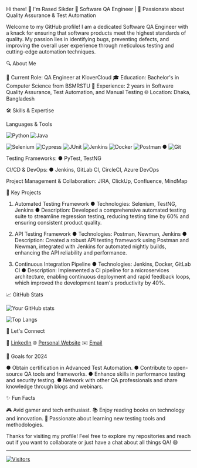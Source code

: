 Hi there! 👋 I'm Rased Sikder
🧪 Software QA Engineer | 🚀 Passionate about Quality Assurance & Test Automation

Welcome to my GitHub profile! I am a dedicated Software QA Engineer with a knack for ensuring that software products meet the highest standards of quality. My passion lies in identifying bugs, preventing defects, and improving the overall user experience through meticulous testing and cutting-edge automation techniques.

🔍 About Me

🏢 Current Role: QA Engineer at KloverCloud
🎓 Education: Bachelor's in Computer Science from BSMRSTU
💼 Experience: 2 years in Software Quality Assurance, Test Automation, and Manual Testing
🌐 Location: Dhaka, Bangladesh


🛠️ Skills & Expertise

Languages & Tools

![Python](https://img.shields.io/badge/-Python-3776AB?style=flat&logo=python&logoColor=white)
![Java](https://img.shields.io/badge/-Java-007396?style=flat&logo=java&logoColor=white)

![Selenium](https://img.shields.io/badge/-Selenium-43B02A?style=flat&logo=selenium&logoColor=white)
![Cypress](https://img.shields.io/badge/-Cypress-17202C?style=flat&logo=cypress&logoColor=white)
![JUnit](https://img.shields.io/badge/-JUnit-25A162?style=flat&logo=junit5&logoColor=white)
![Jenkins](https://img.shields.io/badge/-Jenkins-D24939?style=flat&logo=jenkins&logoColor=white)
![Docker](https://img.shields.io/badge/-Docker-2496ED?style=flat&logo=docker&logoColor=white)
![Postman](https://img.shields.io/badge/-Postman-FF6C37?style=flat&logo=postman&logoColor=white)
  ● ![Git](https://img.shields.io/badge/-Git-F05032?style=flat&logo=git&logoColor=white)

Testing Frameworks: 
  ● PyTest, TestNG

CI/CD & DevOps: 
  ● Jenkins, GitLab CI, CircleCI, Azure DevOps

Project Management & Collaboration: 
  JIRA, ClickUp, Confluence, MindMap

🌟 Key Projects

1. Automated Testing Framework
   ● Technologies: Selenium, TestNG, Jenkins
   ● Description: Developed a comprehensive automated testing suite to streamline regression testing, reducing testing time by 60% and ensuring consistent product quality.

2. API Testing Framework
   ● Technologies: Postman, Newman, Jenkins
   ● Description: Created a robust API testing framework using Postman and Newman, integrated with Jenkins for automated nightly builds, enhancing the API reliability and performance.

3. Continuous Integration Pipeline
   ● Technologies: Jenkins, Docker, GitLab CI
   ● Description: Implemented a CI pipeline for a microservices architecture, enabling continuous deployment and rapid feedback loops, which improved the development team's productivity by 40%.


📈 GitHub Stats

![Your GitHub stats](https://github-readme-stats.vercel.app/api?username=MdSikder&show_icons=true&theme=radical)

![Top Langs](https://github-readme-stats.vercel.app/api/top-langs/?username=MdSikder&layout=compact&theme=radical)

🤝 Let's Connect

  💼 [LinkedIn](https://www.linkedin.com/in/yourprofile)
  🌐 [Personal Website](https://www.yourwebsite.com)
  ✉️ [Email](mailto:youremail@example.com)

🎯 Goals for 2024

  ● Obtain certification in Advanced Test Automation.
  ● Contribute to open-source QA tools and frameworks.
  ● Enhance skills in performance testing and security testing.
  ● Network with other QA professionals and share knowledge through blogs and webinars.


✨ Fun Facts

  🎮 Avid gamer and tech enthusiast.
  📚 Enjoy reading books on technology and innovation.
  🌱 Passionate about learning new testing tools and methodologies.


Thanks for visiting my profile! Feel free to explore my repositories and reach out if you want to collaborate or just have a chat about all things QA! 😄

---

[![Visitors](https://visitor-badge.glitch.me/badge?page_id=yourusername.MdSikder)](https://github.com/MdSikder)


